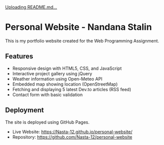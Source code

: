 [Uploading README.md…]()
# Personal Website - Nandana Stalin

This is my portfolio website created for the Web Programming Assignment.

## Features
- Responsive design with HTML5, CSS, and JavaScript
- Interactive project gallery using jQuery
- Weather information using Open-Meteo API
- Embedded map showing location (OpenStreetMap)
- Fetching and displaying 5 latest Dev.to articles (RSS feed)
- Contact form with basic validation

## Deployment
The site is deployed using GitHub Pages.

- Live Website: https://Nasta-12.github.io/personal-website/
- Repository: https://github.com/Nasta-12/personal-website
